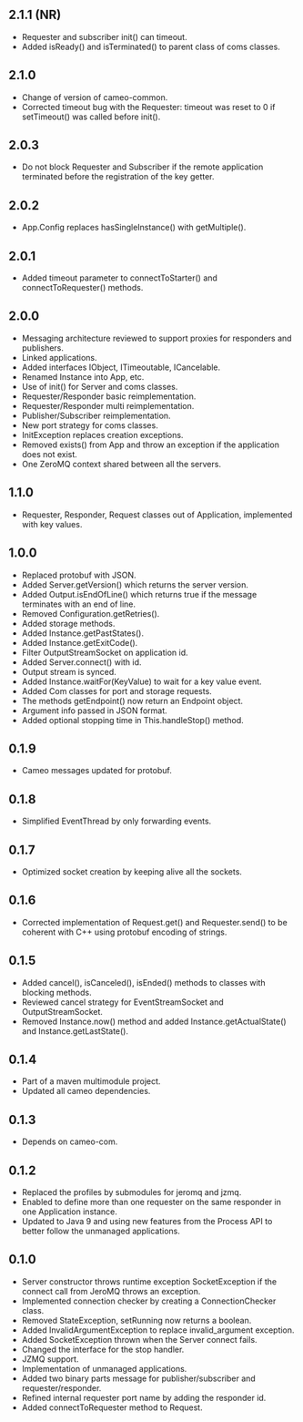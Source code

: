 2.1.1 (NR)
-----

* Requester and subscriber init() can timeout.
* Added isReady() and isTerminated() to parent class of coms classes.

2.1.0
-----

* Change of version of cameo-common.
* Corrected timeout bug with the Requester: timeout was reset to 0 if setTimeout() was called before init().

2.0.3
-----

* Do not block Requester and Subscriber if the remote application terminated before the registration of the key getter.

2.0.2
-----

* App.Config replaces hasSingleInstance() with getMultiple().

2.0.1
-----

* Added timeout parameter to connectToStarter() and connectToRequester() methods.

2.0.0
-----

* Messaging architecture reviewed to support proxies for responders and publishers.
* Linked applications.
* Added interfaces IObject, ITimeoutable, ICancelable.
* Renamed Instance into App, etc.
* Use of init() for Server and coms classes.
* Requester/Responder basic reimplementation.
* Requester/Responder multi reimplementation.
* Publisher/Subscriber reimplementation.
* New port strategy for coms classes.
* InitException replaces creation exceptions.
* Removed exists() from App and throw an exception if the application does not exist.
* One ZeroMQ context shared between all the servers.

1.1.0
-----

* Requester, Responder, Request classes out of Application, implemented with key values.

1.0.0
-----

* Replaced protobuf with JSON.
* Added Server.getVersion() which returns the server version.
* Added Output.isEndOfLine() which returns true if the message terminates with an end of line.
* Removed Configuration.getRetries().
* Added storage methods.
* Added Instance.getPastStates().
* Added Instance.getExitCode().
* Filter OutputStreamSocket on application id.
* Added Server.connect() with id.
* Output stream is synced.
* Added Instance.waitFor(KeyValue) to wait for a key value event.
* Added Com classes for port and storage requests.
* The methods getEndpoint() now return an Endpoint object.
* Argument info passed in JSON format.
* Added optional stopping time in This.handleStop() method.

0.1.9
-----

* Cameo messages updated for protobuf.

0.1.8
-----

* Simplified EventThread by only forwarding events. 


0.1.7
-----

* Optimized socket creation by keeping alive all the sockets. 

0.1.6
-----

* Corrected implementation of Request.get() and Requester.send() to be coherent with C++ using protobuf encoding of strings.

0.1.5
-----

* Added cancel(), isCanceled(), isEnded() methods to classes with blocking methods.
* Reviewed cancel strategy for EventStreamSocket and OutputStreamSocket.
* Removed Instance.now() method and added Instance.getActualState() and Instance.getLastState(). 

0.1.4
-----

* Part of a maven multimodule project.
* Updated all cameo dependencies.

0.1.3
-----

* Depends on cameo-com.

0.1.2
-----

* Replaced the profiles by submodules for jeromq and jzmq.
* Enabled to define more than one requester on the same responder in one Application instance.
* Updated to Java 9 and using new features from the Process API to better follow the unmanaged applications.

0.1.0
-----

* Server constructor throws runtime exception SocketException if the connect call from JeroMQ throws an exception.
* Implemented connection checker by creating a ConnectionChecker class.
* Removed StateException, setRunning now returns a boolean.
* Added InvalidArgumentException to replace invalid_argument exception.
* Added SocketException thrown when the Server connect fails.
* Changed the interface for the stop handler.
* JZMQ support.
* Implementation of unmanaged applications.
* Added two binary parts message for publisher/subscriber and requester/responder.
* Refined internal requester port name by adding the responder id.
* Added connectToRequester method to Request.